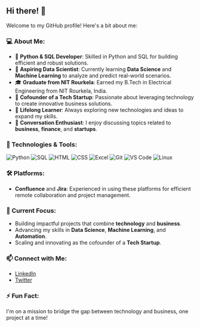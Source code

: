 ## Hi there! 👋

Welcome to my GitHub profile! Here's a bit about me:

### 💻 About Me:
- 🐍 **Python & SQL Developer**: Skilled in Python and SQL for building efficient and robust solutions.
- 🤖 **Aspiring Data Scientist**: Currently learning **Data Science** and **Machine Learning** to analyze and predict real-world scenarios.
- 🎓 **Graduate from NIT Rourkela**: Earned my B.Tech in Electrical Engineering from NIT Rourkela, India.
- 🚀 **Cofounder of a Tech Startup**: Passionate about leveraging technology to create innovative business solutions.
- 🌱 **Lifelong Learner**: Always exploring new technologies and ideas to expand my skills.
- 💬 **Conversation Enthusiast**: I enjoy discussing topics related to **business**, **finance**, and **startups**.

### 🔧 Technologies & Tools:
![Python](https://img.shields.io/badge/Python-3776AB?style=for-the-badge&logo=python&logoColor=white)
![SQL](https://img.shields.io/badge/SQL-003B57?style=for-the-badge&logo=postgresql&logoColor=white)
![HTML](https://img.shields.io/badge/HTML-E34F26?style=for-the-badge&logo=html5&logoColor=white)
![CSS](https://img.shields.io/badge/CSS-1572B6?style=for-the-badge&logo=css3&logoColor=white)
![Excel](https://img.shields.io/badge/Excel-217346?style=for-the-badge&logo=microsoft-excel&logoColor=white)
![Git](https://img.shields.io/badge/Git-F05032?style=for-the-badge&logo=git&logoColor=white)
![VS Code](https://img.shields.io/badge/VS%20Code-007ACC?style=for-the-badge&logo=visualstudiocode&logoColor=white)
![Linux](https://img.shields.io/badge/Linux-FCC624?style=for-the-badge&logo=linux&logoColor=black)

### 🛠️ Platforms:
- **Confluence** and **Jira**: Experienced in using these platforms for efficient remote collaboration and project management.

### 🌟 Current Focus:
- Building impactful projects that combine **technology** and **business**.
- Advancing my skills in **Data Science**, **Machine Learning**, and **Automation**.
- Scaling and innovating as the cofounder of a **Tech Startup**.

### 📫 Connect with Me:
- [LinkedIn](https://www.linkedin.com/in/bereketgetnet/)
- [Twitter](https://x.com/BekaGetnet)

### ⚡ Fun Fact:
I'm on a mission to bridge the gap between technology and business, one project at a time!
